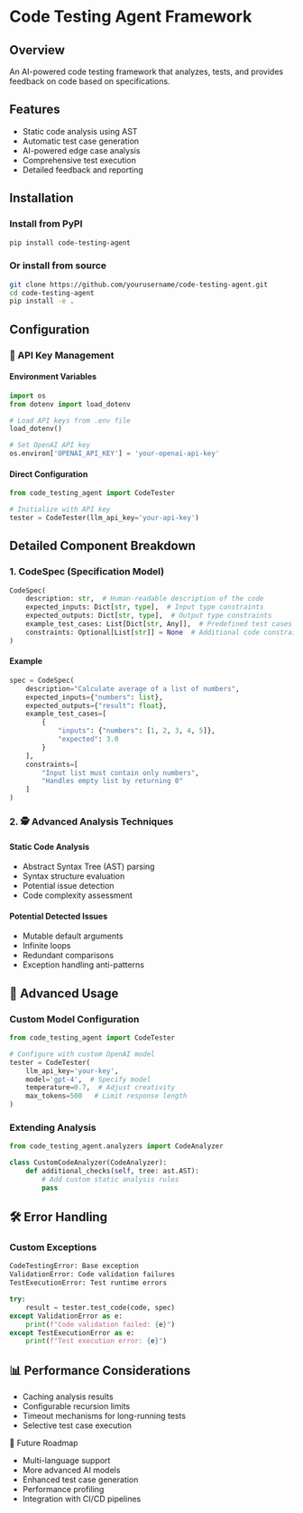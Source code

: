 # Code Testing Agent Framework

## Overview
An AI-powered code testing framework that analyzes, tests, and provides feedback on code based on specifications.

## Features
- Static code analysis using AST
- Automatic test case generation
- AI-powered edge case analysis
- Comprehensive test execution
- Detailed feedback and reporting

## Installation

### Install from PyPI
```bash
pip install code-testing-agent
```

### Or install from source
```bash
git clone https://github.com/yourusername/code-testing-agent.git
cd code-testing-agent
pip install -e .
```

## Configuration

### 🔑 API Key Management

#### Environment Variables
```python
import os
from dotenv import load_dotenv

# Load API keys from .env file
load_dotenv()

# Set OpenAI API key
os.environ['OPENAI_API_KEY'] = 'your-openai-api-key'
```

#### Direct Configuration
```python
from code_testing_agent import CodeTester

# Initialize with API key
tester = CodeTester(llm_api_key='your-api-key')
```

## Detailed Component Breakdown

### 1. CodeSpec (Specification Model)
```python
CodeSpec(
    description: str,  # Human-readable description of the code
    expected_inputs: Dict[str, type],  # Input type constraints
    expected_outputs: Dict[str, type],  # Output type constraints
    example_test_cases: List[Dict[str, Any]],  # Predefined test cases
    constraints: Optional[List[str]] = None  # Additional code constraints
)
```

#### Example
```python 
spec = CodeSpec(
    description="Calculate average of a list of numbers",
    expected_inputs={"numbers": list},
    expected_outputs={"result": float},
    example_test_cases=[
        {
            "inputs": {"numbers": [1, 2, 3, 4, 5]},
            "expected": 3.0
        }
    ],
    constraints=[
        "Input list must contain only numbers",
        "Handles empty list by returning 0"
    ]
)
```

### 2. 🕵️ Advanced Analysis Techniques

#### Static Code Analysis

- Abstract Syntax Tree (AST) parsing
- Syntax structure evaluation
- Potential issue detection
- Code complexity assessment

#### Potential Detected Issues

- Mutable default arguments
- Infinite loops
- Redundant comparisons
- Exception handling anti-patterns

## 🚀 Advanced Usage

### Custom Model Configuration
```python
from code_testing_agent import CodeTester
```

```python
# Configure with custom OpenAI model
tester = CodeTester(
    llm_api_key='your-key',
    model='gpt-4',  # Specify model
    temperature=0.7,  # Adjust creativity
    max_tokens=500   # Limit response length
)
```

### Extending Analysis
```python
from code_testing_agent.analyzers import CodeAnalyzer

class CustomCodeAnalyzer(CodeAnalyzer):
    def additional_checks(self, tree: ast.AST):
        # Add custom static analysis rules
        pass
```

## 🛠 Error Handling

### Custom Exceptions

```python
CodeTestingError: Base exception
ValidationError: Code validation failures
TestExecutionError: Test runtime errors
```

```python
try:
    result = tester.test_code(code, spec)
except ValidationError as e:
    print(f"Code validation failed: {e}")
except TestExecutionError as e:
    print(f"Test execution error: {e}")
```

## 📊 Performance Considerations

- Caching analysis results
- Configurable recursion limits
- Timeout mechanisms for long-running tests
- Selective test case execution

🚦 Future Roadmap

- Multi-language support
- More advanced AI models
- Enhanced test case generation
- Performance profiling
- Integration with CI/CD pipelines